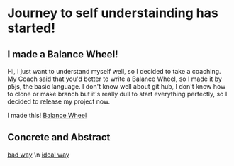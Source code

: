# Journey to self understainding has started!

## I made a Balance Wheel!
Hi, I just want to understand myself well, so I decided to take a coaching.
My Coach said that you'd better to write a Balance Wheel, so I made it by p5js, the basic language.
I don't know well about git hub, I don't know how to clone or make branch but it's really dull to start everything perfectly, so I decided to 
release my project now.

I made this! 
[Balance Wheel](https://editor.p5js.org/parurympic/full/CpK5mYctU)

## Concrete and Abstract
[bad way](https://editor.p5js.org/parurympic/full/L26TpTD1k)
\n
[ideal way](https://editor.p5js.org/parurympic/full/3rDHDZgWF)
